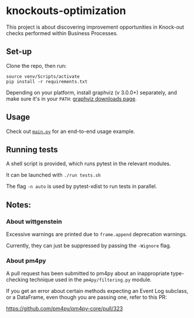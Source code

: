 # knockouts-optimization

This project is about discovering improvement opportunities in Knock-out checks performed within Business Processes.

## Set-up
 
Clone the repo, then run:
```
source venv/Scripts/activate
pip install -r requirements.txt
```

Depending on your platform, install graphviz (v 3.0.0+) separately, and make sure it's in your `PATH`:
[graphviz downloads page](https://graphviz.org/download/#windows).

## Usage
Check out [`main.py`](./main.py) for an end-to-end usage example.

## Running tests
A shell script is provided, which runs pytest in the relevant modules.

It can be launched with `./run tests.sh`

The flag `-n auto` is used by pytest-xdist to run tests in parallel.

## Notes:

### About wittgenstein
Excessive warnings are printed due to `frame.append` deprecation warnings.

Currently, they can just be suppressed by passing the `-Wignore` flag.

### About pm4py
A pull request has been submitted to pm4py about an inappropriate type-checking technique used in the `pm4py/filtering.py` module.

If you get an error about certain methods expecting an Event Log subclass, or a DataFrame, even though you are passing one, refer to this PR:

https://github.com/pm4py/pm4py-core/pull/323